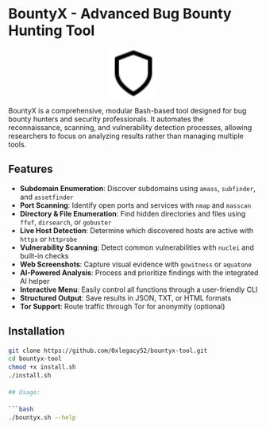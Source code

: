 # BountyX - Advanced Bug Bounty Hunting Tool

<p align="center">
  <img src="https://raw.githubusercontent.com/feathericons/feather/master/icons/shield.svg" width="100" height="100" alt="BountyX Logo">
</p>

BountyX is a comprehensive, modular Bash-based tool designed for bug bounty hunters and security professionals. It automates the reconnaissance, scanning, and vulnerability detection processes, allowing researchers to focus on analyzing results rather than managing multiple tools.

## Features

- **Subdomain Enumeration**: Discover subdomains using `amass`, `subfinder`, and `assetfinder`
- **Port Scanning**: Identify open ports and services with `nmap` and `masscan`
- **Directory & File Enumeration**: Find hidden directories and files using `ffuf`, `dirsearch`, or `gobuster`
- **Live Host Detection**: Determine which discovered hosts are active with `httpx` or `httprobe`
- **Vulnerability Scanning**: Detect common vulnerabilities with `nuclei` and built-in checks
- **Web Screenshots**: Capture visual evidence with `gowitness` or `aquatone`
- **AI-Powered Analysis**: Process and prioritize findings with the integrated AI helper
- **Interactive Menu**: Easily control all functions through a user-friendly CLI
- **Structured Output**: Save results in JSON, TXT, or HTML formats
- **Tor Support**: Route traffic through Tor for anonymity (optional)

## Installation

```bash
git clone https://github.com/0xlegacy52/bountyx-tool.git
cd bountyx-tool
chmod +x install.sh
./install.sh

## Usage:

```bash
./bountyx.sh --help
```
